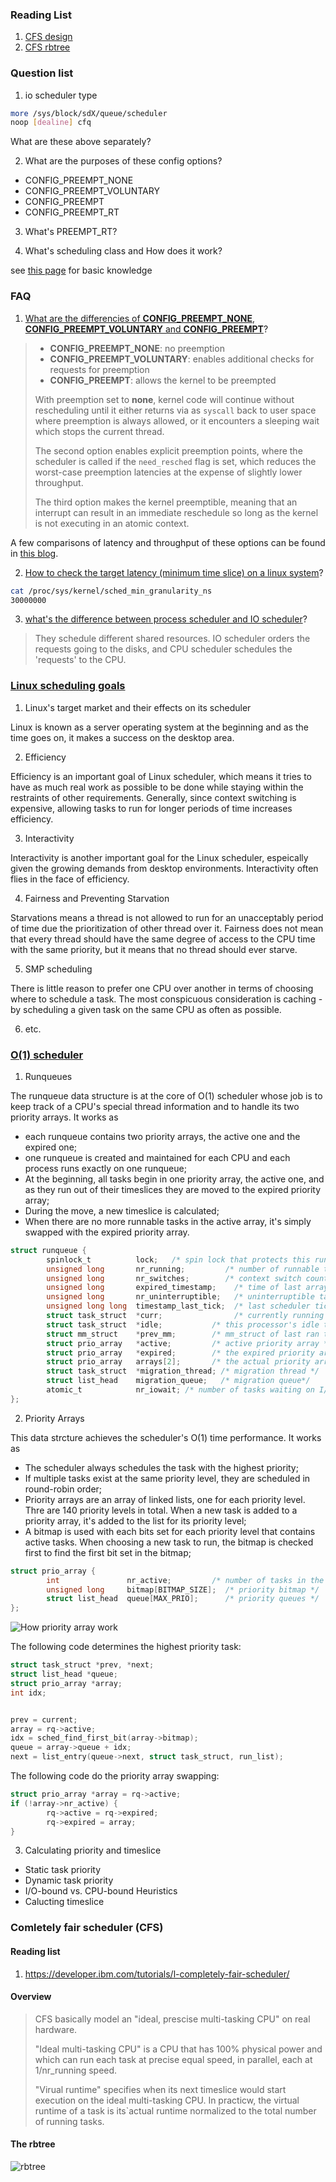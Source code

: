 ### Reading List

1. [CFS design](https://www.kernel.org/doc/html/latest/scheduler/sched-design-CFS.html)
2. [CFS rbtree](http://www.cs.montana.edu/~chandrima.sarkar/AdvancedOS/CSCI560_Proj_main/index.html)

### Question list

1. io scheduler type

```Bash
more /sys/block/sdX/queue/scheduler
noop [dealine] cfq
```

What are these above separately?

2. What are the  purposes of these config options?

* CONFIG_PREEMPT_NONE
* CONFIG_PREEMPT_VOLUNTARY
* CONFIG_PREEMPT
* CONFIG_PREEMPT_RT

3. What's PREEMPT_RT?

4. What's scheduling class and How does it work?

see [this page](https://developer.toradex.com/knowledge-base/real-time-linux) for basic knowledge

### FAQ

1. [What are the differencies of __CONFIG_PREEMPT_NONE__, __CONFIG_PREEMPT_VOLUNTARY__ and __CONFIG_PREEMPT__](https://www.oreilly.com/library/view/mastering-embedded-linux/9781784392536/ch14s04.html)?

> * __CONFIG_PREEMPT_NONE__: no preemption
> * __CONFIG_PREEMPT_VOLUNTARY__: enables additional checks for requests for preemption
> * __CONFIG_PREEMPT__: allows the kernel to be preempted
>
> With preemption set to __none__, kernel code will continue without rescheduling until it either returns via as `syscall` back to user space where preemption is always allowed, or it encounters a sleeping wait which stops the current thread.
>
> The second option enables explicit preemption points, where the scheduler is called if the `need_resched` flag is set, which reduces the worst-case preemption latencies at the expense of slightly lower throughput.
>
> The third option makes the kernel preemptible, meaning that an interrupt can result in an immediate reschedule so long as the kernel is not executing in an atomic context.

A few comparisons of latency and throughput of these options can be found in [this blog](https://www.codeblueprint.co.uk/2019/12/23/linux-preemption-latency-throughput.html).

2. [How to check the target latency (minimum time slice) on a linux system](https://www.kernel.org/doc/html/latest/scheduler/sched-design-CFS.html)?

```Bash
cat /proc/sys/kernel/sched_min_granularity_ns
30000000
```

3. [what's the difference between process scheduler and IO scheduler](https://unix.stackexchange.com/questions/199265/relationship-between-io-scheduler-and-cpu-process-scheduler)?

> They schedule different shared resources. IO scheduler orders the requests going to the disks, and CPU scheduler schedules the 'requests' to the CPU.

### [Linux scheduling goals](https://people.eecs.berkeley.edu/~kubitron/courses/cs194-24-S14/hand-outs/linuxKernelUnderstandingQueudet.pdf)

1. Linux's target market and their effects on its scheduler

Linux is known as a server operating system at the beginning and as the time goes on, it makes a success on the desktop area.

2. Efficiency

Efficiency is an important goal of Linux scheduler, which means it tries to have as much real work as possible to be done while staying within the restraints of other requirements. Generally, since context switching is expensive, allowing tasks to run for longer periods of time increases efficiency.

3. Interactivity

Interactivity is another important goal for the Linux scheduler, espeically given the growing demands from desktop environments. Interactivity often flies in the face of efficiency.

4. Fairness and Preventing Starvation

Starvations means a thread is not allowed to run for an unacceptably period of time due the prioritization of other thread over it. Fairness does not mean that every thread should have the same degree of access to the CPU time with the same priority, but it means that no thread should ever starve.

5. SMP scheduling

There is little reason to prefer one CPU over another in terms of choosing where to schedule a task. The most conspicuous consideration is caching - by scheduling a given task on the same CPU as often as possible.

6. etc.

### [O(1) scheduler](http://books.gigatux.nl/mirror/kerneldevelopment/0672327201/ch04lev1sec2.html)

1. Runqueues

The runqueue data structure is at the core of O(1) scheduler whose job is to keep track of a CPU's special thread information and to handle its two priority arrays. It works as
* each runqueue contains two priority arrays, the active one and the expired one;
* one runqueue is created and maintained for each CPU and each process runs exactly on one runqueue;
* At the beginning, all tasks begin in one priority array, the active one, and as they run out of their timeslices they are moved to the expired priority array;
* During the move, a new timeslice is calculated;
* When there are no more runnable tasks in the active array, it's simply swapped with the expired priority array.

```C
struct runqueue {
        spinlock_t          lock;   /* spin lock that protects this runqueue */
        unsigned long       nr_running;         /* number of runnable tasks */
        unsigned long       nr_switches;        /* context switch count */
        unsigned long       expired_timestamp;    /* time of last array swap */
        unsigned long       nr_uninterruptible;   /* uninterruptible tasks */
        unsigned long long  timestamp_last_tick;  /* last scheduler tick */
        struct task_struct  *curr;                /* currently running task */
        struct task_struct  *idle;           /* this processor's idle task */
        struct mm_struct    *prev_mm;        /* mm_struct of last ran task */
        struct prio_array   *active;         /* active priority array */
        struct prio_array   *expired;        /* the expired priority array */
        struct prio_array   arrays[2];       /* the actual priority arrays */
        struct task_struct  *migration_thread; /* migration thread */
        struct list_head    migration_queue;   /* migration queue*/
        atomic_t            nr_iowait; /* number of tasks waiting on I/O */
};
```

2. Priority Arrays

This data strcture achieves the scheduler's O(1) time performance. It works as

* The scheduler always schedules the task with the highest priority;
* If multiple tasks exist at the same priority level, they are scheduled in round-robin order;
* Priority arrays are an array of linked lists, one for each priority level. Thre are 140 priority levels in total. When a new task is added to a priority array, it's added to the list for its priority level;
* A bitmap is used with each bits set for each priority level that contains active tasks. When choosing a new task to run, the bitmap is checked first to find the first bit set in the bitmap;

```C
struct prio_array {
        int               nr_active;         /* number of tasks in the queues */
        unsigned long     bitmap[BITMAP_SIZE];  /* priority bitmap */
        struct list_head  queue[MAX_PRIO];      /* priority queues */
};
```

![How priority array work](./figures/O1_scheduler.png)

The following code determines the highest priority task:
```C
struct task_struct *prev, *next;
struct list_head *queue;
struct prio_array *array;
int idx;


prev = current;
array = rq->active;
idx = sched_find_first_bit(array->bitmap);
queue = array->queue + idx;
next = list_entry(queue->next, struct task_struct, run_list);
```

The following code do the priority array swapping:
```C
struct prio_array *array = rq->active;
if (!array->nr_active) {
        rq->active = rq->expired;
        rq->expired = array;
}
```

3. Calculating priority and timeslice

* Static task priority
* Dynamic task priority
* I/O-bound vs. CPU-bound Heuristics
* Calucting timeslice

### Comletely fair scheduler (CFS)

#### Reading list

1. https://developer.ibm.com/tutorials/l-completely-fair-scheduler/

#### Overview

> CFS basically model an "ideal, prescise multi-tasking CPU" on real hardware.
>
> "Ideal multi-tasking CPU" is a CPU that has 100% physical power and which can run each task at precise equal speed, in parallel, each at 1/nr_running speed.
>
> "Virual runtime" specifies when its next timeslice would start execution on the ideal multi-tasking CPU. In practicw, the virtual runtime of a task is its`actual runtime normalized to the total number of running tasks.

#### The rbtree

![rbtree](./figures/cfs_rbtree.png)
